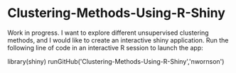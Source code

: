 # Clustering-Methods-Using-R-Shiny
Work in progress.  I want to explore different unsupervised clustering methods, and I would like to create an interactive shiny application.  Run the following line of code in an interactive R session to launch the app:

library(shiny)
runGitHub('Clustering-Methods-Using-R-Shiny','nwornson')
